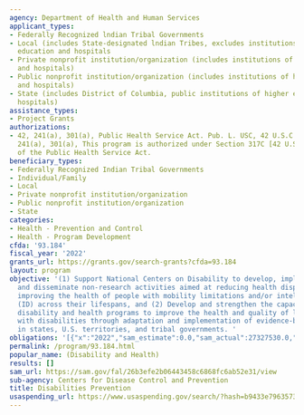 ```yaml
---
agency: Department of Health and Human Services
applicant_types:
- Federally Recognized lndian Tribal Governments
- Local (includes State-designated lndian Tribes, excludes institutions of higher
  education and hospitals
- Private nonprofit institution/organization (includes institutions of higher education
  and hospitals)
- Public nonprofit institution/organization (includes institutions of higher education
  and hospitals)
- State (includes District of Columbia, public institutions of higher education and
  hospitals)
assistance_types:
- Project Grants
authorizations:
- 42, 241(a), 301(a), Public Health Service Act. Pub. L. USC, 42 U.S.C. 247(b. 42,
  241(a), 301(a), This program is authorized under Section 317C [42 U.S.C. 247b-4]
  of the Public Health Service Act.
beneficiary_types:
- Federally Recognized Indian Tribal Governments
- Individual/Family
- Local
- Private nonprofit institution/organization
- Public nonprofit institution/organization
- State
categories:
- Health - Prevention and Control
- Health - Program Development
cfda: '93.184'
fiscal_year: '2022'
grants_url: https://grants.gov/search-grants?cfda=93.184
layout: program
objective: '(1) Support National Centers on Disability to develop, implement, evaluate,
  and disseminate non-research activities aimed at reducing health disparities and
  improving the health of people with mobility limitations and/or intellectual disabilities
  (ID) across their lifespans, and (2) Develop and strengthen the capacity of state-based
  disability and health programs to improve the health and quality of life among people
  with disabilities through adaptation and implementation of evidence-based strategies
  in states, U.S. territories, and tribal governments. '
obligations: '[{"x":"2022","sam_estimate":0.0,"sam_actual":27327530.0,"usa_spending_actual":26390804.08},{"x":"2023","sam_estimate":28946199.0,"sam_actual":0.0,"usa_spending_actual":30697819.91},{"x":"2024","sam_estimate":28946199.0,"sam_actual":0.0,"usa_spending_actual":0.0}]'
permalink: /program/93.184.html
popular_name: (Disability and Health)
results: []
sam_url: https://sam.gov/fal/26b3efe2b06443458c6868fc6ab52e31/view
sub-agency: Centers for Disease Control and Prevention
title: Disabilities Prevention
usaspending_url: https://www.usaspending.gov/search/?hash=b9433e796357319833d0f87c69e20c03
---
```

